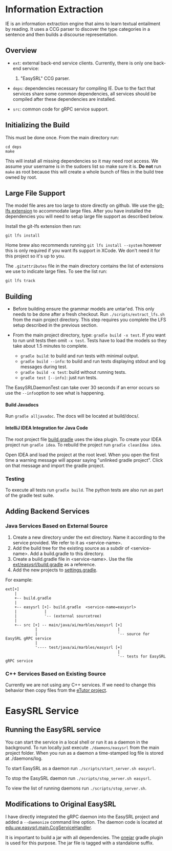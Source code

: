 # Information Extraction

IE is an information extraction engine that aims to learn textual entailment by 
reading.  It uses a CCG parser to discover the type categories in a sentence and
then builds a discourse representation.

## Overview

- `ext`: external back-end service clients.
  Currently, there is only one back-end service:
  1. "EasySRL" CCG parser.
  
- `deps`: dependencies necessary for compiling IE.
  Due to the fact that services share some common dependencies,
  all services should be compiled after these dependencies are installed.
  
- `src`: common code for gRPC service support.

## Initializing the Build

This must be done once. From the main directory run:
```
cd deps
make
```

This will install all missing dependencies so it may need root access. We assume
your username is in the sudoers list so make sure it is. **Do not** run `make` as
root because this will create a whole bunch of files in the build tree owned by root.

## Large File Support

The model file ares are too large to store directly on github. We use the
[git-lfs extension](https://git-lfs.github.com/) to accommodate large files. 
After you have installed the dependencies you will need to setup large
file support as described below.

Install the git-lfs extension then run:

```
git lfs install
```

Home brew also recommends running `git lfs install --system` however this is only
required if you want lfs support in XCode.  We don't need it for this project so
it's up to you.

The `.gitattributes` file in the main directory contains the list of extensions
we use to indicate large files. To see the list run:

```
git lfs track
```

## Building

- Before building ensure the grammar models are untar'ed. This only needs to be 
done after a fresh checkout. Run `./scripts/extract_lfs.sh` from the main project
directory. This step requires you complete the LFS setup described in the previous
section.

- From the main project directory, type: `gradle build -x test`. If you 
  want to run unit tests then omit `-x test`. Tests have to load the 
  models so they take about 1.5 minutes to complete.
    - `gradle build`: to build and run tests with minimal output.
    - `gradle build --info`: to build and run tests displaying stdout and log 
       messages during test.
    - `gradle build -x test`: build without running tests.
    - `gradle test [--info]`: just run tests.
    
The EasySRLDaemonTest can take over 30 seconds if an error occurs so use
the `--info`option to see what is happening. 

#### Build Javadocs

Run `gradle alljavadoc`. The docs will be located at build/docs/. 

#### IntelliJ IDEA Integration for Java Code

The root project file [build.gradle](build.gradle) uses the idea plugin.
To create your IDEA project run `gradle idea`. To rebuild the project run
`gradle cleanIdea idea`.

Open IDEA and load the project at the root level. When you open the first
time a warning message will appear saying "unlinked gradle project".
Click on that message and import the gradle project.
 
### Testing

To execute all tests run `gradle build`.  The python tests are also run
as part of the gradle test suite.

## Adding Backend Services

### Java Services Based on External Source

1. Create a new directory under the ext directory. Name it according
   to the service provided. We refer to it as \<service-name\>.
2. Add the build tree for the existing source as a subdir of \<service-name\>.
   Add a build.gradle to this directory.
3. Create a build.gradle file in \<service-name\>. Use the file
   [ext/easysrl/build.gradle](ext/easysrl/build.gradle) as a reference.
4. Add the new projects to [settings.gradle](settings.gradle).


For example:
```
ext[+]
    |
    +-- build.gradle
    |
    +-- easysrl [+]- build.gradle  <service-name=easysrl>
    |            |
    |            '-- (external sourcetree)
    |
    +-- src [+] -- main/java/ai/marbles/easysrl [+]
             |                                   |
             |                                   '-- source for EasySRL gRPC service
             |
             '---- test/java/ai/marbles/easysrl [+]
                                                 |
                                                 '-- tests for EasySRL gRPC service
```

### C++ Services Based on Existing Source

Currently we are not using any C++ services. If we need to change this behavior then
copy files from the [eTutor project](https://github.com/marbles-ai/etutor).


# EasySRL Service

## Running the EasySRL service

You can start the service in a local shell or run it as a daemon in the background.
To run locally just execute `./daemons/easysrl` from the main project folder.  When
you run as a daemon a time-stamped log file is stored at ./daemons/log.

To start EasySRL as a daemon run `./scripts/start_server.sh easysrl`.

To stop the EasySRL daemon run `./scripts/stop_server.sh easysrl`.
  
To view the list of running daemons run `./scripts/stop_server.sh`.

## Modifications to Original EasySRL

I have directly integrated the gRPC daemon into the EasySRL project and added a 
`--daemonize` command line option. The daemon code is located at
[edu.uw.easysrl.main.CcgServiceHandler](ext/easysrl/src/edu/uw/easysrl/main/CcgServiceHandler.java).

It is important to build a jar with all dependencies. The [onejar](http://one-jar.sourceforge.net/)
gradle plugin is used for this purpose.  The jar file is tagged with a standalone suffix.
